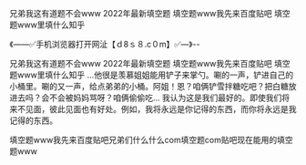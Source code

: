 兄弟我这有道题不会www
2022年最新填空题
填空题www我先来百度贴吧
填空题www里填什么知乎


《——✅手机浏览器打开网沚【ｄ8ｓ８.c０m】✅—》--

兄弟我这有道题不会www
2022年最新填空题
填空题www我先来百度贴吧
填空题www里填什么知乎
…他很是羡慕姐姐能用铲子来掌勺。唰的一声，铲进自己的小桶里。唰的又一声，给点弟弟的小桶。阿姐！恩？咱俩铲雪拌糖吃吧？把白糖放进去吗？会不会被妈妈骂呀？咱俩偷偷吃…
我认为这是我们最好的。即使我们将来不见面，彼此见面也有好处。例如，我将永远是你记得的东西，而你将永远是我记得的东西。





填空题www我先来百度贴吧兄弟们什么什么com填空题com贴吧现在能用的填空题www
